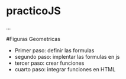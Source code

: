 # practicoJS

...

#Figuras Geometricas

- Primer paso: definir las formulas
- segundo paso: implentar las formulas en js
- tercer paso: crear funciones
- cuarto paso: integrar funciones en HTML